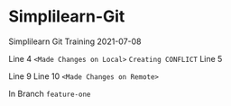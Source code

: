 # Simplilearn-Git
Simplilearn Git Training 2021-07-08

Line 4 `<Made Changes on Local>` `Creating CONFLICT`
Line 5



Line 9
Line 10 `<Made Changes on Remote>`

In Branch `feature-one`
